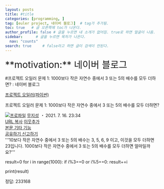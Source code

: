 ```yaml
---
layout: posts
title: #title
categories: [programming, ]
tag: [euler project, 네이버 블로그]  # tag가 추가됨.
toc: true   # 글 오른쪽에 toc가 나온다.
author_profile: false # 글을 누르면 내 소개가 없어짐. true로 하면 얼굴이 나옴.
sidebar:      # 글을 누르면 목차가 나온다.
  nav: "counts" 
search: true     # false라고 하면 글이 검색이 안된다.
---
```


<div class="notice--info" markdown="1" style='font-size: 30px'>
**motivation:** 네이버 블로그 
</div>



#프로젝트 오일러 문제 1: 1000보다 작은 자연수 중에서 3 또는 5의 배수를 모두 더하면? : 네이버 블로그
<div class="wrap_rabbit pcol2 _param(1) _postViewArea222434258333" id="post-view222434258333">
<!-- Rabbit HTML --><div class="se-viewer se-theme-default" lang="ko-KR">
<!-- SE_DOC_HEADER_START -->
<div class="se-component se-documentTitle se-l-default" id="SE-c2d76db9-348e-4860-86f2-179279793f2e">
<div class="se-component-content">
<div class="se-section se-section-documentTitle se-l-default se-section-align-left">
<!-- -->
<div class="blog2_series">
<a class="pcol2" href="/PostList.naver?blogId=wys000112&amp;categoryNo=10&amp;from=postList" onclick="nclk_v2(this,'pst.category','','');">프로젝트 오일러(파이썬)</a>
</div>
<div class="pcol1">
<!-- -->
<div class="se-module se-module-text se-title-text">
<p class="se-text-paragraph se-text-paragraph-align-" id="SE-8547523f-27ea-447b-a309-486f4c721596" style=""><span class="se-fs- se-ff-" id="SE-235dba64-6526-4678-ba15-36984aba161e" style=""><!-- -->프로젝트 오일러 문제 1:<!-- --></span><span class="se-fs-fs32 se-ff-nanumgothic" id="SE-8004a6b9-3a7f-4df2-bb0e-a06949a708e5" style=""><!-- --> 1000보다 작은 자연수 중에서 3 또는 5의 배수를 모두 더하면?<!-- --></span></p> </div>
<!-- -->
</div>
<div class="blog2_container">
<span class="writer">
<span class="area_profile"><a class="link" href="https://blog.naver.com/wys000112" onclick="nclk_v2(this,'pst.profile','','');" target="_top"><img alt="프로파일" class="img" src="https://blogpfthumb-phinf.pstatic.net/MjAyMjA1MjVfMTA0/MDAxNjUzNDcxMTU4NTkw.MKx5XZzKhkVnSwLw5O1NM-J45hdDNIrADB_V9VVQBOAg.OkL09v5VWJCO9xIBu4VTEzVASngUXGDvkf4D_exCZsEg.PNG.wys000112/%EB%AC%B4%EC%A7%80%EC%84%B1.png/%25EB%25AC%25B4%25EC%25A7%2580%25EC%2584%25B1.png?type=s1"/></a></span>
<span class="nick"><a class="link pcol2" href="https://blog.naver.com/wys000112" onclick="nclk_v2(this,'pst.username','','');" target="_top">무지성</a></span>
</span>
<i class="dot"> ・ </i>
<span class="se_publishDate pcol2">2021. 7. 16. 23:34</span>
</div>
<div class="blog2_post_function">
<a class="url pcol2 _setClipboard _returnFalse _se3copybtn _transPosition" href="#" id="copyBtn_222434258333" style="cursor:pointer;" title="https://blog.naver.com/wys000112/222434258333">URL 복사</a>
<a class="btn_buddy btn_addbuddy pcol2 _buddy_popup_btn _returnFalse" href="#" onclick="nclk_v2(this,'pst.addnei','','');"><i class="ico"></i> 이웃추가<i class="aline"></i></a>
<div class="overflow_menu">
<a area-expanded="false" area-haspopup="true" class="btn_overflow_menu _open_overflowmenu pcol2 _param(222434258333) _returnFalse" href="#" role="button"><span class="blind">본문 기타 기능</span></a>
<div area-hidden="true" class="lyr_overflow_menu" id="overflowmenu-222434258333">
<a class="naver-splugin btn_splugin share _title_share" data-canonical-url="https://blog.naver.com/wys000112/222434258333" data-likecontentsid="wys000112_222434258333" data-likeserviceid="BLOG" data-logdomain="https://proxy.blog.naver.com/spi/v1/api/shareLog" data-me-display="off" data-oninitialize="splugin_oninitialize(1);" data-option="{baseElement:'_title_spiButton', layerPosition:'outside-bottom', align:'right', marginLeft:0, marginTop:4}" data-style="unity" data-url="https://blog.naver.com/wys000112/222434258333" href="#" id="_title_spiButton" onclick="return false;">
                   공유하기
                <span class="ico_share _title_share_icon"></span>
</a>
<a class="_report _param(https://srp2.naver.com/report?svc=BLG&amp;exit=close&amp;ctype=AA01&amp;cwriterenc=vtximxv%2BRhgChqa61t5NDqOj8%2FkrAOHr%2Fl%2FaEO1WKww%3D&amp;ctitle=%ED%94%84%EB%A1%9C%EC%A0%9D%ED%8A%B8%20%EC%98%A4%EC%9D%BC%EB%9F%AC%20%EB%AC%B8%EC%A0%9C%201%3A%201000%EB%B3%B4%EB%8B%A4%20%EC%9E%91%EC%9D%80%20%EC%9E%90%EC%97%B0%EC%88%98%20%EC%A4%91%EC%97%90%EC%84%9C%203%20%EB%98%90%EB%8A%94%205%EC%9D%98%20%EB%B0%B0%EC%88%98%EB%A5%BC%20%EB%AA%A8%EB%91%90%20%EB%8D%94%ED%95%98%EB%A9%B4%3F&amp;cwriter=wys0*****&amp;dark=disable&amp;memtype=Y&amp;env=pc&amp;cnickname=wys0*****&amp;vsvc=BLG&amp;cid=wys000112%40%4051896191%40%40mylog%40%40222434258333) _returnFalse" href="#">신고하기<span class="ico_report"></span></a>
</div>
</div>
<input alt="url" class="copyTargetUrl" style="display:none;" title="URL 복사" type="text" value="https://blog.naver.com/wys000112/222434258333"/>
</div>
<!-- -->
</div>
</div>
</div>
<!-- B2C 상품 -->
<!-- _BLOG_CONTENTS_HEADER_TAIL -->
<!-- SE_DOC_HEADER_END -->
<div class="se-main-container">
<div class="se-component se-code se-l-code_stripe" id="SE-83ed1c69-e024-4d1e-83a5-b6c54a2b36f5">
<div class="se-component-content">
<div class="se-section se-section-code se-l-code_stripe">
<div class="se-module se-module-code se-fs-fs13">
<div class="se-code-source">
<div class="__se_code_view language-javascript">'''10보다 작은 자연수 중에서 3 또는 5의 배수는 
3, 5, 6, 9 이고, 이것을 모두 더하면 23입니다.
1000보다 작은 자연수 중에서 3 또는 5의 배수를 모두 더하면 얼마일까요?'''

result=0
for i in range(1000):
    if i%3==0 or i%5==0: result+=i

print(result)</div>
</div>
</div>
</div>
</div>
<script class="__se_module_data" data-module='{"type":"v2_code", "id" : "SE-83ed1c69-e024-4d1e-83a5-b6c54a2b36f5"}' type="text/data"></script>
</div> <div class="se-component se-text se-l-default" id="SE-bdad9d3c-21f7-4402-a622-d9a060c8cc1f">
<div class="se-component-content">
<div class="se-section se-section-text se-l-default">
<div class="se-module se-module-text">
<!-- SE-TEXT { --><p class="se-text-paragraph se-text-paragraph-align-" id="SE-b974e783-3738-4f7e-83ce-738ba8b39522" style=""><span class="se-fs- se-ff-" id="SE-0c4e8a36-5ab7-4043-b7bb-b5fa89677443" style="">정답: 233168</span></p><!-- } SE-TEXT --><!-- SE-TEXT { --><p class="se-text-paragraph se-text-paragraph-align-" id="SE-889c9f8d-56ec-4cfc-ae37-10168071406d" style=""><span class="se-fs- se-ff-" id="SE-4c87b9fa-7fdc-4de5-81d0-9ca7918acff4" style="">​</span></p><!-- } SE-TEXT --><!-- SE-TEXT { --><p class="se-text-paragraph se-text-paragraph-align-" id="SE-8b153b3f-940a-4b33-ae81-d741746ad17b" style=""><span class="se-fs- se-ff-" id="SE-6de37251-39fa-4ee7-9278-db76362472ef" style="">​</span></p><!-- } SE-TEXT -->
</div>
</div>
</div>
</div> </div>
</div>
</div>